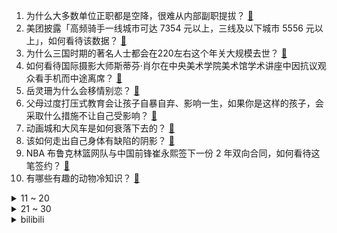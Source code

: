 1. 为什么大多数单位正职都是空降，很难从内部副职提拔？ [:link:](https://www.zhihu.com/question/667407396)
2. 美团披露「高频骑手一线城市可达 7354 元以上，三线及以下城市 5556 元以上」，如何看待该数据？ [:link:](https://www.zhihu.com/question/667616483)
3. 为什么三国时期的著名人士都会在220左右这个年关大规模去世？ [:link:](https://www.zhihu.com/question/65941593)
4. 如何看待国际摄影大师斯蒂芬·肖尔在中央美术学院美术馆学术讲座中因抗议观众看手机而中途离席？ [:link:](https://www.zhihu.com/question/667708999)
5. 岳灵珊为什么会移情别恋？ [:link:](https://www.zhihu.com/question/462707575)
6. 父母过度打压式教育会让孩子自暴自弃、影响一生，如果你是这样的孩子，会采取什么措施不让自己受影响？ [:link:](https://www.zhihu.com/question/667567535)
7. 动画城和大风车是如何衰落下去的？ [:link:](https://www.zhihu.com/question/36423076)
8. 该如何走出自己身体有缺陷的阴影？ [:link:](https://www.zhihu.com/question/35897124)
9. NBA 布鲁克林篮网队与中国前锋崔永熙签下一份 2 年双向合同，如何看待这笔签约？ [:link:](https://www.zhihu.com/question/667748475)
10. 有哪些有趣的动物冷知识？ [:link:](https://www.zhihu.com/question/563101396)
<details>
<summary>11 ~ 20</summary>

11. 三打祝家庄时，顾大嫂为何把祝家庄的女眷屠杀的一干二净？ [:link:](https://www.zhihu.com/question/661329691)
12. 为什么在中国邮箱不流行？ [:link:](https://www.zhihu.com/question/378318261)
13. 贵州茅台上市 23 年以来首次出手回购，拟以 30 亿元至 60 亿元回购股份用于注销，如何解读？ [:link:](https://www.zhihu.com/question/667705649)
14. 安徽 11 岁男童爬上广场石像，一起滚落被砸身亡，当地已成立专班调查，谁该为此事负责？ [:link:](https://www.zhihu.com/question/667745947)
15. 为什么《还珠格格》里主角团非要偷渡含香？私奔以后含香和蒙丹会过的好吗？ [:link:](https://www.zhihu.com/question/352227586)
16. 欧盟警告苹果「六个月内开放 iPhone 系统，否则处以全球年营业额 10% 的罚款」，如何看待此事？ [:link:](https://www.zhihu.com/question/667664350)
17. 听说月球在以每年四厘米的距离离开地球，这是不是真的？ [:link:](https://www.zhihu.com/question/299894978)
18. 你家孩子有没有被其他小朋友的哭声传染过？ [:link:](https://www.zhihu.com/question/623519853)
19. 极氪7X售价22.99万起，全系标配800V高压平台、激光雷达和双Orin-X智驾芯片，值得入手吗？ [:link:](https://www.zhihu.com/question/667706905)
20. 董宇辉带货的「澳门葡记月饼」被曝产地在珠海，监制商早已停止运营，具体情况如何？这是行业普遍现象吗？ [:link:](https://www.zhihu.com/question/667578301)
</details>
<details>
<summary>21 ~ 30</summary>

21. 演员知道自己正在拍一部烂片吗？ [:link:](https://www.zhihu.com/question/667483220)
22. 宝马被曝重返价格战，纯电旗舰 i7 最高降 55.5 万元，是否会引发新一轮价格战？ [:link:](https://www.zhihu.com/question/667744117)
23. 牛魔王携全家族之力全力攻打灌江口二郎神地盘，两边不请外援，谁更可能赢? [:link:](https://www.zhihu.com/question/461527470)
24. 美联储降息后， 9 月中国LPR未变，这传达了哪些信号？ [:link:](https://www.zhihu.com/question/667665415)
25. 如何看待赵丽颖凭借《风吹半夏》中许半夏一角获得第 34 届飞天奖优秀女演员？ [:link:](https://www.zhihu.com/question/667801546)
26. 灵砂是否真的理解了当年景元流放她师父的原因？ [:link:](https://www.zhihu.com/question/667189841)
27. 为什么我感觉我教物理的时候，孩子给的反应永远是木木的? [:link:](https://www.zhihu.com/question/611512537)
28. 炸药包装药量比航空炸弹高很多，轰炸机为什么不直接投炸药包？ [:link:](https://www.zhihu.com/question/667751319)
29. 如何评价《万物契约》制作人在线下直播时的不卖数值，不卖角色等言论? [:link:](https://www.zhihu.com/question/667782675)
30. 现货黄金站上 2620 美元/盎司，再创历史新高，这轮涨势还能持续多久？ [:link:](https://www.zhihu.com/question/667716457)
</details><details>
<summary>bilibili</summary>

</details>